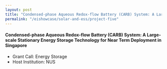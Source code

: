 ```yaml
---
layout: post
title: "Condensed-phase Aqueous Redox-flow Battery (CARB) System: A Large-scale Stationary Energy Storage Technology for Near Term Deployment in Singapore"
permalink: "/eishowcase/solar-and-ess/project-five"
---
```

#### Condensed-phase Aqueous Redox-flow Battery (CARB) System: A Large-scale Stationary Energy Storage Technology for Near Term Deployment in Singapore
* Grant Call: Energy Storage
* Host Institution: NUS